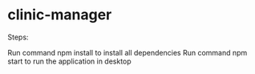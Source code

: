 # clinic-manager

Steps:

Run command npm install to install all dependencies
Run command npm start to run the application in desktop

